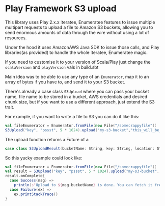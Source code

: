 # Play Framework S3 upload

This library uses Play 2.x.x Iteratee, Enumeratee features to issue multiple multipart requests to upload a file to Amazon S3 buckets, allowing you to send enormous amounts of data through the wire without using a lot of resources.

Under the hood it uses AmazonAWS Java SDK to issue those calls, and Play libraries(as provided) to handle the whole Iteratee, Enumeratee magic.

If you need to customise it to your version of Scala/Play just change the ```scalaVersion``` and ```playVersion``` vals in build.sbt

Main idea was to be able to use any type of an ```Enumerator```, map it to an array of bytes if you have to, and send it to your S3 bucket.

There's already a case class ```S3Upload``` where you can pass your bucket name, file name to be stored in a bucket, AWS credentials and desired chunk size, but if you want to use a different approach, just extend the S3 trait.


For example, if you want to write a file to S3 you can do it like this:
```scala
val fileEnumerator = Enumerator.fromFile(new File("/somecrappyfile"))
S3Upload("key", "pssst", 5 * 1024).upload("my-s3-bucket","this_will_be_my_filename", fileEnumerator)

```

The upload function returns a Future of a 
```scala
case class S3UploadResult(bucketName: String, key: String, location: String, eTag: String, versionId: String, expiration: Date)
```
So this yucky example could look like:

```scala
val fileEnumerator = Enumerator.fromFile(new File("/somecrappyfile"))
val result = S3Upload("key", "pssst", 5 * 1024).upload("my-s3-bucket", "this_will_be_my_filename", fileEnumerator)
result.onComplete{
  case Success(msg) =>
    println(s"Upload to ${msg.bucketName} is done. You can fetch it from ${msg.location} until ${msg.expiration}")
  case Failure(ex) =>
    ex.printStackTrace()
}
```
